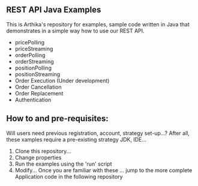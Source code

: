 ## REST API Java Examples
This is Arthika's repository for examples, sample code written in Java that demonstrates in a simple way how to use  our REST API.

* pricePolling
* priceStreaming
* orderPolling
* orderStreaming
* positionPolling
* positionStreaming
* Order Execution (Under development)
* Order Cancellation
* Order Replacement
* Authentication

## How to and pre-requisites:
Will users need previous registration, account, strategy set-up...? After all, these xamples require a pre-existing strategy
JDK, IDE...

1. Clone this repository...
2. Change properties 
3. Run the examples using the 'run' script
4. Modify... Once you are familiar with these ... jump to the more complete Application code in the following repository


